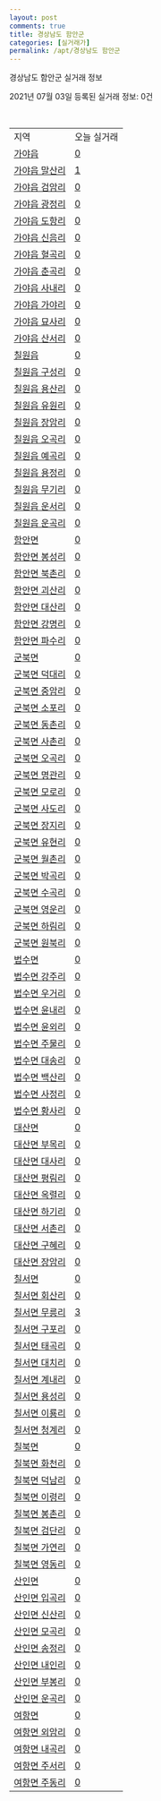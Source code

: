 ```yaml
---
layout: post
comments: true
title: 경상남도 함안군
categories: [실거래가]
permalink: /apt/경상남도 함안군
---
```


경상남도 함안군 실거래 정보

2021년 07월 03일 등록된 실거래 정보: 0건

<script type="text/javascript">
  google.charts.load('current', {'packages':['corechart']});
  google.charts.setOnLoadCallback(drawChart);

  function drawChart() {
    var data = google.visualization.arrayToDataTable([['거래일', '매매', '전월세', '전매'], ['20-07', 41, 23, 0], ['20-08', 44, 23, 0], ['20-09', 40, 39, 0], ['20-10', 70, 26, 0], ['20-11', 56, 17, 0], ['20-12', 80, 19, 0], ['21-01', 50, 33, 0], ['21-02', 49, 14, 0], ['21-03', 52, 19, 0], ['21-04', 52, 22, 0], ['21-05', 50, 15, 0], ['21-06', 34, 10, 0]]);

    var options = {
      title: '최근 유형별 거래량 추이',
      legend: { position: 'bottom' }
    };

    var chart = new google.visualization.LineChart(document.getElementById('columnchart_material'));
    chart.draw(data, (options));
  }
</script>

<div id="columnchart_material" style="width: 95%; margin-left: -35px"></div>
<br>
<table class="sortable">
  <tr>
    <td>지역</td>
    <td>오늘 실거래</td>
  </tr>

  
  <tr class="item">
    <td><a href="경상남도 함안군 가야읍">가야읍</a></td>
    <td><a href="경상남도 함안군 가야읍">0</a></td>
  </tr>
    

  <tr class="item">
    <td><a href="경상남도 함안군 가야읍 말산리">가야읍 말산리</a></td>
    <td><a href="경상남도 함안군 가야읍 말산리">1</a></td>
  </tr>
    

  <tr class="item">
    <td><a href="경상남도 함안군 가야읍 검암리">가야읍 검암리</a></td>
    <td><a href="경상남도 함안군 가야읍 검암리">0</a></td>
  </tr>
    

  <tr class="item">
    <td><a href="경상남도 함안군 가야읍 광정리">가야읍 광정리</a></td>
    <td><a href="경상남도 함안군 가야읍 광정리">0</a></td>
  </tr>
    

  <tr class="item">
    <td><a href="경상남도 함안군 가야읍 도항리">가야읍 도항리</a></td>
    <td><a href="경상남도 함안군 가야읍 도항리">0</a></td>
  </tr>
    

  <tr class="item">
    <td><a href="경상남도 함안군 가야읍 신음리">가야읍 신음리</a></td>
    <td><a href="경상남도 함안군 가야읍 신음리">0</a></td>
  </tr>
    

  <tr class="item">
    <td><a href="경상남도 함안군 가야읍 혈곡리">가야읍 혈곡리</a></td>
    <td><a href="경상남도 함안군 가야읍 혈곡리">0</a></td>
  </tr>
    

  <tr class="item">
    <td><a href="경상남도 함안군 가야읍 춘곡리">가야읍 춘곡리</a></td>
    <td><a href="경상남도 함안군 가야읍 춘곡리">0</a></td>
  </tr>
    

  <tr class="item">
    <td><a href="경상남도 함안군 가야읍 사내리">가야읍 사내리</a></td>
    <td><a href="경상남도 함안군 가야읍 사내리">0</a></td>
  </tr>
    

  <tr class="item">
    <td><a href="경상남도 함안군 가야읍 가야리">가야읍 가야리</a></td>
    <td><a href="경상남도 함안군 가야읍 가야리">0</a></td>
  </tr>
    

  <tr class="item">
    <td><a href="경상남도 함안군 가야읍 묘사리">가야읍 묘사리</a></td>
    <td><a href="경상남도 함안군 가야읍 묘사리">0</a></td>
  </tr>
    

  <tr class="item">
    <td><a href="경상남도 함안군 가야읍 산서리">가야읍 산서리</a></td>
    <td><a href="경상남도 함안군 가야읍 산서리">0</a></td>
  </tr>
    

  <tr class="item">
    <td><a href="경상남도 함안군 칠원읍">칠원읍</a></td>
    <td><a href="경상남도 함안군 칠원읍">0</a></td>
  </tr>
    

  <tr class="item">
    <td><a href="경상남도 함안군 칠원읍 구성리">칠원읍 구성리</a></td>
    <td><a href="경상남도 함안군 칠원읍 구성리">0</a></td>
  </tr>
    

  <tr class="item">
    <td><a href="경상남도 함안군 칠원읍 용산리">칠원읍 용산리</a></td>
    <td><a href="경상남도 함안군 칠원읍 용산리">0</a></td>
  </tr>
    

  <tr class="item">
    <td><a href="경상남도 함안군 칠원읍 유원리">칠원읍 유원리</a></td>
    <td><a href="경상남도 함안군 칠원읍 유원리">0</a></td>
  </tr>
    

  <tr class="item">
    <td><a href="경상남도 함안군 칠원읍 장암리">칠원읍 장암리</a></td>
    <td><a href="경상남도 함안군 칠원읍 장암리">0</a></td>
  </tr>
    

  <tr class="item">
    <td><a href="경상남도 함안군 칠원읍 오곡리">칠원읍 오곡리</a></td>
    <td><a href="경상남도 함안군 칠원읍 오곡리">0</a></td>
  </tr>
    

  <tr class="item">
    <td><a href="경상남도 함안군 칠원읍 예곡리">칠원읍 예곡리</a></td>
    <td><a href="경상남도 함안군 칠원읍 예곡리">0</a></td>
  </tr>
    

  <tr class="item">
    <td><a href="경상남도 함안군 칠원읍 용정리">칠원읍 용정리</a></td>
    <td><a href="경상남도 함안군 칠원읍 용정리">0</a></td>
  </tr>
    

  <tr class="item">
    <td><a href="경상남도 함안군 칠원읍 무기리">칠원읍 무기리</a></td>
    <td><a href="경상남도 함안군 칠원읍 무기리">0</a></td>
  </tr>
    

  <tr class="item">
    <td><a href="경상남도 함안군 칠원읍 운서리">칠원읍 운서리</a></td>
    <td><a href="경상남도 함안군 칠원읍 운서리">0</a></td>
  </tr>
    

  <tr class="item">
    <td><a href="경상남도 함안군 칠원읍 운곡리">칠원읍 운곡리</a></td>
    <td><a href="경상남도 함안군 칠원읍 운곡리">0</a></td>
  </tr>
    

  <tr class="item">
    <td><a href="경상남도 함안군 함안면">함안면</a></td>
    <td><a href="경상남도 함안군 함안면">0</a></td>
  </tr>
    

  <tr class="item">
    <td><a href="경상남도 함안군 함안면 봉성리">함안면 봉성리</a></td>
    <td><a href="경상남도 함안군 함안면 봉성리">0</a></td>
  </tr>
    

  <tr class="item">
    <td><a href="경상남도 함안군 함안면 북촌리">함안면 북촌리</a></td>
    <td><a href="경상남도 함안군 함안면 북촌리">0</a></td>
  </tr>
    

  <tr class="item">
    <td><a href="경상남도 함안군 함안면 괴산리">함안면 괴산리</a></td>
    <td><a href="경상남도 함안군 함안면 괴산리">0</a></td>
  </tr>
    

  <tr class="item">
    <td><a href="경상남도 함안군 함안면 대산리">함안면 대산리</a></td>
    <td><a href="경상남도 함안군 함안면 대산리">0</a></td>
  </tr>
    

  <tr class="item">
    <td><a href="경상남도 함안군 함안면 강명리">함안면 강명리</a></td>
    <td><a href="경상남도 함안군 함안면 강명리">0</a></td>
  </tr>
    

  <tr class="item">
    <td><a href="경상남도 함안군 함안면 파수리">함안면 파수리</a></td>
    <td><a href="경상남도 함안군 함안면 파수리">0</a></td>
  </tr>
    

  <tr class="item">
    <td><a href="경상남도 함안군 군북면">군북면</a></td>
    <td><a href="경상남도 함안군 군북면">0</a></td>
  </tr>
    

  <tr class="item">
    <td><a href="경상남도 함안군 군북면 덕대리">군북면 덕대리</a></td>
    <td><a href="경상남도 함안군 군북면 덕대리">0</a></td>
  </tr>
    

  <tr class="item">
    <td><a href="경상남도 함안군 군북면 중암리">군북면 중암리</a></td>
    <td><a href="경상남도 함안군 군북면 중암리">0</a></td>
  </tr>
    

  <tr class="item">
    <td><a href="경상남도 함안군 군북면 소포리">군북면 소포리</a></td>
    <td><a href="경상남도 함안군 군북면 소포리">0</a></td>
  </tr>
    

  <tr class="item">
    <td><a href="경상남도 함안군 군북면 동촌리">군북면 동촌리</a></td>
    <td><a href="경상남도 함안군 군북면 동촌리">0</a></td>
  </tr>
    

  <tr class="item">
    <td><a href="경상남도 함안군 군북면 사촌리">군북면 사촌리</a></td>
    <td><a href="경상남도 함안군 군북면 사촌리">0</a></td>
  </tr>
    

  <tr class="item">
    <td><a href="경상남도 함안군 군북면 오곡리">군북면 오곡리</a></td>
    <td><a href="경상남도 함안군 군북면 오곡리">0</a></td>
  </tr>
    

  <tr class="item">
    <td><a href="경상남도 함안군 군북면 명관리">군북면 명관리</a></td>
    <td><a href="경상남도 함안군 군북면 명관리">0</a></td>
  </tr>
    

  <tr class="item">
    <td><a href="경상남도 함안군 군북면 모로리">군북면 모로리</a></td>
    <td><a href="경상남도 함안군 군북면 모로리">0</a></td>
  </tr>
    

  <tr class="item">
    <td><a href="경상남도 함안군 군북면 사도리">군북면 사도리</a></td>
    <td><a href="경상남도 함안군 군북면 사도리">0</a></td>
  </tr>
    

  <tr class="item">
    <td><a href="경상남도 함안군 군북면 장지리">군북면 장지리</a></td>
    <td><a href="경상남도 함안군 군북면 장지리">0</a></td>
  </tr>
    

  <tr class="item">
    <td><a href="경상남도 함안군 군북면 유현리">군북면 유현리</a></td>
    <td><a href="경상남도 함안군 군북면 유현리">0</a></td>
  </tr>
    

  <tr class="item">
    <td><a href="경상남도 함안군 군북면 월촌리">군북면 월촌리</a></td>
    <td><a href="경상남도 함안군 군북면 월촌리">0</a></td>
  </tr>
    

  <tr class="item">
    <td><a href="경상남도 함안군 군북면 박곡리">군북면 박곡리</a></td>
    <td><a href="경상남도 함안군 군북면 박곡리">0</a></td>
  </tr>
    

  <tr class="item">
    <td><a href="경상남도 함안군 군북면 수곡리">군북면 수곡리</a></td>
    <td><a href="경상남도 함안군 군북면 수곡리">0</a></td>
  </tr>
    

  <tr class="item">
    <td><a href="경상남도 함안군 군북면 영운리">군북면 영운리</a></td>
    <td><a href="경상남도 함안군 군북면 영운리">0</a></td>
  </tr>
    

  <tr class="item">
    <td><a href="경상남도 함안군 군북면 하림리">군북면 하림리</a></td>
    <td><a href="경상남도 함안군 군북면 하림리">0</a></td>
  </tr>
    

  <tr class="item">
    <td><a href="경상남도 함안군 군북면 원북리">군북면 원북리</a></td>
    <td><a href="경상남도 함안군 군북면 원북리">0</a></td>
  </tr>
    

  <tr class="item">
    <td><a href="경상남도 함안군 법수면">법수면</a></td>
    <td><a href="경상남도 함안군 법수면">0</a></td>
  </tr>
    

  <tr class="item">
    <td><a href="경상남도 함안군 법수면 강주리">법수면 강주리</a></td>
    <td><a href="경상남도 함안군 법수면 강주리">0</a></td>
  </tr>
    

  <tr class="item">
    <td><a href="경상남도 함안군 법수면 우거리">법수면 우거리</a></td>
    <td><a href="경상남도 함안군 법수면 우거리">0</a></td>
  </tr>
    

  <tr class="item">
    <td><a href="경상남도 함안군 법수면 윤내리">법수면 윤내리</a></td>
    <td><a href="경상남도 함안군 법수면 윤내리">0</a></td>
  </tr>
    

  <tr class="item">
    <td><a href="경상남도 함안군 법수면 윤외리">법수면 윤외리</a></td>
    <td><a href="경상남도 함안군 법수면 윤외리">0</a></td>
  </tr>
    

  <tr class="item">
    <td><a href="경상남도 함안군 법수면 주물리">법수면 주물리</a></td>
    <td><a href="경상남도 함안군 법수면 주물리">0</a></td>
  </tr>
    

  <tr class="item">
    <td><a href="경상남도 함안군 법수면 대송리">법수면 대송리</a></td>
    <td><a href="경상남도 함안군 법수면 대송리">0</a></td>
  </tr>
    

  <tr class="item">
    <td><a href="경상남도 함안군 법수면 백산리">법수면 백산리</a></td>
    <td><a href="경상남도 함안군 법수면 백산리">0</a></td>
  </tr>
    

  <tr class="item">
    <td><a href="경상남도 함안군 법수면 사정리">법수면 사정리</a></td>
    <td><a href="경상남도 함안군 법수면 사정리">0</a></td>
  </tr>
    

  <tr class="item">
    <td><a href="경상남도 함안군 법수면 황사리">법수면 황사리</a></td>
    <td><a href="경상남도 함안군 법수면 황사리">0</a></td>
  </tr>
    

  <tr class="item">
    <td><a href="경상남도 함안군 대산면">대산면</a></td>
    <td><a href="경상남도 함안군 대산면">0</a></td>
  </tr>
    

  <tr class="item">
    <td><a href="경상남도 함안군 대산면 부목리">대산면 부목리</a></td>
    <td><a href="경상남도 함안군 대산면 부목리">0</a></td>
  </tr>
    

  <tr class="item">
    <td><a href="경상남도 함안군 대산면 대사리">대산면 대사리</a></td>
    <td><a href="경상남도 함안군 대산면 대사리">0</a></td>
  </tr>
    

  <tr class="item">
    <td><a href="경상남도 함안군 대산면 평림리">대산면 평림리</a></td>
    <td><a href="경상남도 함안군 대산면 평림리">0</a></td>
  </tr>
    

  <tr class="item">
    <td><a href="경상남도 함안군 대산면 옥렬리">대산면 옥렬리</a></td>
    <td><a href="경상남도 함안군 대산면 옥렬리">0</a></td>
  </tr>
    

  <tr class="item">
    <td><a href="경상남도 함안군 대산면 하기리">대산면 하기리</a></td>
    <td><a href="경상남도 함안군 대산면 하기리">0</a></td>
  </tr>
    

  <tr class="item">
    <td><a href="경상남도 함안군 대산면 서촌리">대산면 서촌리</a></td>
    <td><a href="경상남도 함안군 대산면 서촌리">0</a></td>
  </tr>
    

  <tr class="item">
    <td><a href="경상남도 함안군 대산면 구혜리">대산면 구혜리</a></td>
    <td><a href="경상남도 함안군 대산면 구혜리">0</a></td>
  </tr>
    

  <tr class="item">
    <td><a href="경상남도 함안군 대산면 장암리">대산면 장암리</a></td>
    <td><a href="경상남도 함안군 대산면 장암리">0</a></td>
  </tr>
    

  <tr class="item">
    <td><a href="경상남도 함안군 칠서면">칠서면</a></td>
    <td><a href="경상남도 함안군 칠서면">0</a></td>
  </tr>
    

  <tr class="item">
    <td><a href="경상남도 함안군 칠서면 회산리">칠서면 회산리</a></td>
    <td><a href="경상남도 함안군 칠서면 회산리">0</a></td>
  </tr>
    

  <tr class="item">
    <td><a href="경상남도 함안군 칠서면 무릉리">칠서면 무릉리</a></td>
    <td><a href="경상남도 함안군 칠서면 무릉리">3</a></td>
  </tr>
    

  <tr class="item">
    <td><a href="경상남도 함안군 칠서면 구포리">칠서면 구포리</a></td>
    <td><a href="경상남도 함안군 칠서면 구포리">0</a></td>
  </tr>
    

  <tr class="item">
    <td><a href="경상남도 함안군 칠서면 태곡리">칠서면 태곡리</a></td>
    <td><a href="경상남도 함안군 칠서면 태곡리">0</a></td>
  </tr>
    

  <tr class="item">
    <td><a href="경상남도 함안군 칠서면 대치리">칠서면 대치리</a></td>
    <td><a href="경상남도 함안군 칠서면 대치리">0</a></td>
  </tr>
    

  <tr class="item">
    <td><a href="경상남도 함안군 칠서면 계내리">칠서면 계내리</a></td>
    <td><a href="경상남도 함안군 칠서면 계내리">0</a></td>
  </tr>
    

  <tr class="item">
    <td><a href="경상남도 함안군 칠서면 용성리">칠서면 용성리</a></td>
    <td><a href="경상남도 함안군 칠서면 용성리">0</a></td>
  </tr>
    

  <tr class="item">
    <td><a href="경상남도 함안군 칠서면 이룡리">칠서면 이룡리</a></td>
    <td><a href="경상남도 함안군 칠서면 이룡리">0</a></td>
  </tr>
    

  <tr class="item">
    <td><a href="경상남도 함안군 칠서면 청계리">칠서면 청계리</a></td>
    <td><a href="경상남도 함안군 칠서면 청계리">0</a></td>
  </tr>
    

  <tr class="item">
    <td><a href="경상남도 함안군 칠북면">칠북면</a></td>
    <td><a href="경상남도 함안군 칠북면">0</a></td>
  </tr>
    

  <tr class="item">
    <td><a href="경상남도 함안군 칠북면 화천리">칠북면 화천리</a></td>
    <td><a href="경상남도 함안군 칠북면 화천리">0</a></td>
  </tr>
    

  <tr class="item">
    <td><a href="경상남도 함안군 칠북면 덕남리">칠북면 덕남리</a></td>
    <td><a href="경상남도 함안군 칠북면 덕남리">0</a></td>
  </tr>
    

  <tr class="item">
    <td><a href="경상남도 함안군 칠북면 이령리">칠북면 이령리</a></td>
    <td><a href="경상남도 함안군 칠북면 이령리">0</a></td>
  </tr>
    

  <tr class="item">
    <td><a href="경상남도 함안군 칠북면 봉촌리">칠북면 봉촌리</a></td>
    <td><a href="경상남도 함안군 칠북면 봉촌리">0</a></td>
  </tr>
    

  <tr class="item">
    <td><a href="경상남도 함안군 칠북면 검단리">칠북면 검단리</a></td>
    <td><a href="경상남도 함안군 칠북면 검단리">0</a></td>
  </tr>
    

  <tr class="item">
    <td><a href="경상남도 함안군 칠북면 가연리">칠북면 가연리</a></td>
    <td><a href="경상남도 함안군 칠북면 가연리">0</a></td>
  </tr>
    

  <tr class="item">
    <td><a href="경상남도 함안군 칠북면 영동리">칠북면 영동리</a></td>
    <td><a href="경상남도 함안군 칠북면 영동리">0</a></td>
  </tr>
    

  <tr class="item">
    <td><a href="경상남도 함안군 산인면">산인면</a></td>
    <td><a href="경상남도 함안군 산인면">0</a></td>
  </tr>
    

  <tr class="item">
    <td><a href="경상남도 함안군 산인면 입곡리">산인면 입곡리</a></td>
    <td><a href="경상남도 함안군 산인면 입곡리">0</a></td>
  </tr>
    

  <tr class="item">
    <td><a href="경상남도 함안군 산인면 신산리">산인면 신산리</a></td>
    <td><a href="경상남도 함안군 산인면 신산리">0</a></td>
  </tr>
    

  <tr class="item">
    <td><a href="경상남도 함안군 산인면 모곡리">산인면 모곡리</a></td>
    <td><a href="경상남도 함안군 산인면 모곡리">0</a></td>
  </tr>
    

  <tr class="item">
    <td><a href="경상남도 함안군 산인면 송정리">산인면 송정리</a></td>
    <td><a href="경상남도 함안군 산인면 송정리">0</a></td>
  </tr>
    

  <tr class="item">
    <td><a href="경상남도 함안군 산인면 내인리">산인면 내인리</a></td>
    <td><a href="경상남도 함안군 산인면 내인리">0</a></td>
  </tr>
    

  <tr class="item">
    <td><a href="경상남도 함안군 산인면 부봉리">산인면 부봉리</a></td>
    <td><a href="경상남도 함안군 산인면 부봉리">0</a></td>
  </tr>
    

  <tr class="item">
    <td><a href="경상남도 함안군 산인면 운곡리">산인면 운곡리</a></td>
    <td><a href="경상남도 함안군 산인면 운곡리">0</a></td>
  </tr>
    

  <tr class="item">
    <td><a href="경상남도 함안군 여항면">여항면</a></td>
    <td><a href="경상남도 함안군 여항면">0</a></td>
  </tr>
    

  <tr class="item">
    <td><a href="경상남도 함안군 여항면 외암리">여항면 외암리</a></td>
    <td><a href="경상남도 함안군 여항면 외암리">0</a></td>
  </tr>
    

  <tr class="item">
    <td><a href="경상남도 함안군 여항면 내곡리">여항면 내곡리</a></td>
    <td><a href="경상남도 함안군 여항면 내곡리">0</a></td>
  </tr>
    

  <tr class="item">
    <td><a href="경상남도 함안군 여항면 주서리">여항면 주서리</a></td>
    <td><a href="경상남도 함안군 여항면 주서리">0</a></td>
  </tr>
    

  <tr class="item">
    <td><a href="경상남도 함안군 여항면 주동리">여항면 주동리</a></td>
    <td><a href="경상남도 함안군 여항면 주동리">0</a></td>
  </tr>
    


</table>


    